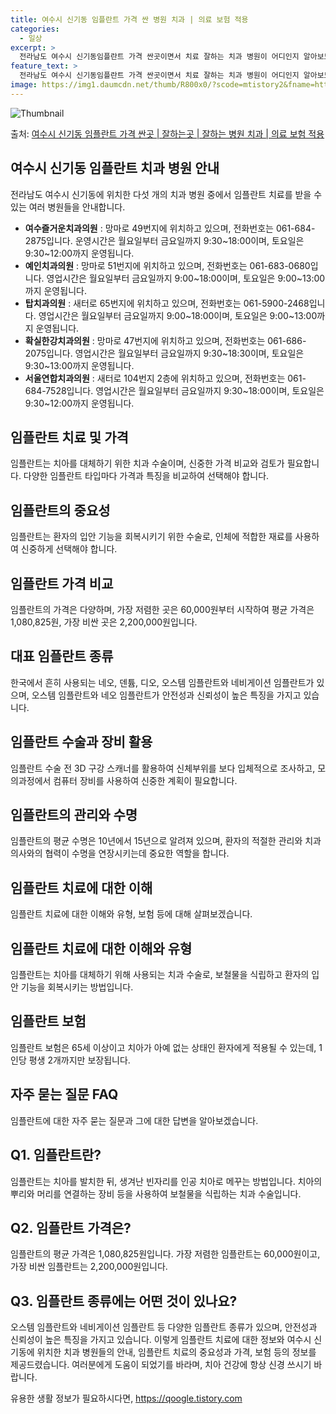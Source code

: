 ```yaml
---
title: 여수시 신기동 임플란트 가격 싼 병원 치과 | 의료 보험 적용
categories:
  - 일상
excerpt: >
  전라남도 여수시 신기동임플란트 가격 싼곳이면서 치료 잘하는 치과 병원이 어디인지 알아보도록 하겠습니다. 전라남도 여수시 신기동에 위치한 여수즐거운치과의원 예인치과의원 탑치과의원 확실한강치과의원 서울연합치과의원 순서대로 안내 드리며, 임플란트 치료시 신경써야 할 부분 또한 같이 공유 드리겠습니다.2024년 임플란트 가격 살펴보기 👈 클릭임플란트 평균 가격여수즐거운치과의원표 내에 있는 전화 번호를 클릭 하시면 여수즐거운치과의원로 바로 전화 연결 됩니다.분류주소전화번호치과의원전라남도 여수시 망마로 49, (신기동)📞061-684-2875로 전화하기여수즐거운치과의원 위치 확인하기 👈 클릭요일운영시간월요일09:30~18:00화요일09:30~18:00수요일09:30~18:00목요일..
feature_text: >
  전라남도 여수시 신기동임플란트 가격 싼곳이면서 치료 잘하는 치과 병원이 어디인지 알아보도록 하겠습니다. 전라남도 여수시 신기동에 위치한 여수즐거운치과의원 예인치과의원 탑치과의원 확실한강치과의원 서울연합치과의원 순서대로 안내 드리며, 임플란트 치료시 신경써야 할 부분 또한 같이 공유 드리겠습니다.2024년 임플란트 가격 살펴보기 👈 클릭임플란트 평균 가격여수즐거운치과의원표 내에 있는 전화 번호를 클릭 하시면 여수즐거운치과의원로 바로 전화 연결 됩니다.분류주소전화번호치과의원전라남도 여수시 망마로 49, (신기동)📞061-684-2875로 전화하기여수즐거운치과의원 위치 확인하기 👈 클릭요일운영시간월요일09:30~18:00화요일09:30~18:00수요일09:30~18:00목요일..
image: https://img1.daumcdn.net/thumb/R800x0/?scode=mtistory2&fname=https%3A%2F%2Fblog.kakaocdn.net%2Fdn%2FCBrbb%2FbtsG0sHjhdr%2FKQivdGfk6MVreNWCT0EDN0%2Fimg.webp
---
```


![Thumbnail](https://img1.daumcdn.net/thumb/R800x0/?scode=mtistory2&fname=https%3A%2F%2Fblog.kakaocdn.net%2Fdn%2FCBrbb%2FbtsG0sHjhdr%2FKQivdGfk6MVreNWCT0EDN0%2Fimg.webp)

<p>출처: <a href="https://qoogle.tistory.com/7019" rel="dofollow">여수시 신기동 임플란트 가격 싼곳 | 잘하는곳 | 잘하는 병원 치과 | 의료 보험 적용</a> </p>

## 여수시 신기동 임플란트 치과 병원 안내

전라남도 여수시 신기동에 위치한 다섯 개의 치과 병원 중에서 임플란트 치료를 받을 수 있는 여러 병원들을 안내합니다.

  * **여수즐거운치과의원** : 망마로 49번지에 위치하고 있으며, 전화번호는 061-684-2875입니다. 운영시간은 월요일부터 금요일까지 9:30~18:00이며, 토요일은 9:30~12:00까지 운영됩니다.
  * **예인치과의원** : 망마로 51번지에 위치하고 있으며, 전화번호는 061-683-0680입니다. 영업시간은 월요일부터 금요일까지 9:00~18:00이며, 토요일은 9:00~13:00까지 운영됩니다.
  * **탑치과의원** : 새터로 65번지에 위치하고 있으며, 전화번호는 061-5900-2468입니다. 영업시간은 월요일부터 금요일까지 9:00~18:00이며, 토요일은 9:00~13:00까지 운영됩니다.
  * **확실한강치과의원** : 망마로 47번지에 위치하고 있으며, 전화번호는 061-686-2075입니다. 영업시간은 월요일부터 금요일까지 9:30~18:30이며, 토요일은 9:30~13:00까지 운영됩니다.
  * **서울연합치과의원** : 새터로 104번지 2층에 위치하고 있으며, 전화번호는 061-684-7528입니다. 영업시간은 월요일부터 금요일까지 9:30~18:00이며, 토요일은 9:30~12:00까지 운영됩니다.

## 임플란트 치료 및 가격

임플란트는 치아를 대체하기 위한 치과 수술이며, 신중한 가격 비교와 검토가 필요합니다. 다양한 임플란트 타입마다 가격과 특징을 비교하여
선택해야 합니다.

## 임플란트의 중요성

임플란트는 환자의 입안 기능을 회복시키기 위한 수술로, 인체에 적합한 재료를 사용하여 신중하게 선택해야 합니다.

## 임플란트 가격 비교

임플란트의 가격은 다양하며, 가장 저렴한 곳은 60,000원부터 시작하여 평균 가격은 1,080,825원, 가장 비싼 곳은
2,200,000원입니다.

## 대표 임플란트 종류

한국에서 흔히 사용되는 네오, 덴튬, 디오, 오스템 임플란트와 네비게이션 임플란트가 있으며, 오스템 임플란트와 네오 임플란트가 안전성과
신뢰성이 높은 특징을 가지고 있습니다.

## 임플란트 수술과 장비 활용

임플란트 수술 전 3D 구강 스캐너를 활용하여 신체부위를 보다 입체적으로 조사하고, 모의과정에서 컴퓨터 장비를 사용하여 신중한 계획이
필요합니다.

## 임플란트의 관리와 수명

임플란트의 평균 수명은 10년에서 15년으로 알려져 있으며, 환자의 적절한 관리와 치과 의사와의 협력이 수명을 연장시키는데 중요한 역할을
합니다.

## 임플란트 치료에 대한 이해

임플란트 치료에 대한 이해와 유형, 보험 등에 대해 살펴보겠습니다.

## 임플란트 치료에 대한 이해와 유형

임플란트는 치아를 대체하기 위해 사용되는 치과 수술로, 보철물을 식립하고 환자의 입안 기능을 회복시키는 방법입니다.

## 임플란트 보험

임플란트 보험은 65세 이상이고 치아가 아예 없는 상태인 환자에게 적용될 수 있는데, 1인당 평생 2개까지만 보장됩니다.

## 자주 묻는 질문 FAQ

임플란트에 대한 자주 묻는 질문과 그에 대한 답변을 알아보겠습니다.

## Q1. 임플란트란?

임플란트는 치아를 발치한 뒤, 생겨난 빈자리를 인공 치아로 메꾸는 방법입니다. 치아의 뿌리와 머리를 연결하는 장비 등을 사용하여 보철물을
식립하는 치과 수술입니다.

## Q2. 임플란트 가격은?

임플란트의 평균 가격은 1,080,825원입니다. 가장 저렴한 임플란트는 60,000원이고, 가장 비싼 임플란트는 2,200,000원입니다.

## Q3. 임플란트 종류에는 어떤 것이 있나요?

오스템 임플란트와 네비게이션 임플란트 등 다양한 임플란트 종류가 있으며, 안전성과 신뢰성이 높은 특징을 가지고 있습니다. 이렇게 임플란트
치료에 대한 정보와 여수시 신기동에 위치한 치과 병원들의 안내, 임플란트 치료의 중요성과 가격, 보험 등의 정보를 제공드렸습니다. 여러분에게
도움이 되었기를 바라며, 치아 건강에 항상 신경 쓰시기 바랍니다.



 

유용한 생활 정보가 필요하시다면, <a href="https://qoogle.tistory.com" rel="dofollow">https://qoogle.tistory.com</a>



